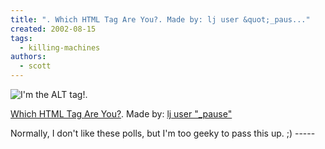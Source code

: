 ```yaml
---
title: ". Which HTML Tag Are You?. Made by: lj user &quot;_paus..."
created: 2002-08-15
tags:
  - killing-machines
authors:
  - scott
---
```


![I'm the ALT tag!](/images/alt.jpg).

[Which HTML Tag Are You?](http://www.runwithscissors.net/berry/tagtest.html). Made by: [lj user "\_pause"](http://www.livejournal.com/users/_pause)

Normally, I don't like these polls, but I'm too geeky to pass this up. ;) -----
